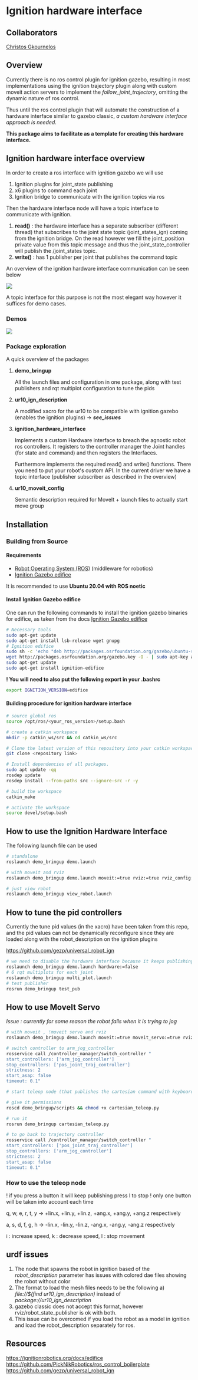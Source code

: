 # Ignition hardware interface

## Collaborators

[Christos Gkournelos](https://github.com/cgkournelos)
## Overview

Currently there is no ros control plugin for ignition gazebo, resulting in most implementations using the ignition trajectory plugin along with custom moveit action servers to implement the *follow_joint_trajectory*, omitting the dynamic nature of ros control.

Thus until the ros control plugin that will automate the construction of a hardware interface similar to gazebo classic, *a custom hardware interface approach is needed*.

**This package aims to facilitate as a template for creating this hardware interface.**

## Ignition hardware interface overview

In order to create a ros interface with ignition gazebo we will use

1. Ignition plugins for joint_state publishing
2. x6 plugins to command each joint
3. Ignition bridge to communicate with the ignition topics via ros

Then the hardware interface node will have a topic interface to communicate with ignition.

1) **read()** : the hardware interface has a separate subscriber (different thread) that subscribes to the joint state topic (joint_states_ign) coming from the ignition bridge. On the read however we fill the joint_position private value from this topic message and thus the joint_state_controller will publish the /joint_states topic. 
2) **write()** : has 1 publisher per joint that publishes the command topic

An overview of the ignition hardware interface communication can be seen below

![](demo_bringup/doc/driver_diagram.svg)

A topic interface for this purpose is not the most elegant way however it suffices for demo cases.
### Demos
![](demo_bringup/doc/ignition_moveit.gif)

### Package exploration

A quick overview of the packages

1. **demo_bringup**

    All the launch files and configuration in one package, along with test publishers and rqt multiplot configuration to tune the pids

2. **ur10_ign_description** 
    
    A modified xacro for the ur10 to be compatible with ignition gazebo (enables the ignition plugins) -> ***see_issues***

3. **ignition_hardware_interface**  

    Implements a custom Hardware interface to breach the agnostic robot ros controllers. It registers to the controller manager the Joint handles (for state and command) and then registers the Interfaces.

    Furthermore implements the required read() and write() functions. There you need to put your robot's custom API. In the current driver we have a topic interface (publisher subscriber as described in the overview)

4. **ur10_moveit_config** 
    
    Semantic description required for MoveIt + launch files to actually start move group

## Installation

### Building from Source

#### Requirements

- [Robot Operating System (ROS)](http://wiki.ros.org) (middleware for robotics)
- [Ignition Gazebo edifice](https://ignitionrobotics.org/docs/edifice/install_ubuntu)

It is recommended to use **Ubuntu 20.04 with ROS noetic**


#### Install Ignition Gazebo edifice

One can run the following commands to install the ignition gazebo binaries for edifice,
as taken from the docs [Ignition Gazebo edifice](https://ignitionrobotics.org/docs/edifice/install_ubuntu)

```bash
# Necessary tools
sudo apt-get update
sudo apt-get install lsb-release wget gnupg
# Ignition edifice
sudo sh -c 'echo "deb http://packages.osrfoundation.org/gazebo/ubuntu-stable `lsb_release -cs` main" > /etc/apt/sources.list.d/gazebo-stable.list'
wget http://packages.osrfoundation.org/gazebo.key -O - | sudo apt-key add -
sudo apt-get update
sudo apt-get install ignition-edifice
```

**! You will need to also put the following export in your .bashrc**

```bash
export IGNITION_VERSION=edifice
```

#### Building procedure for ignition hardware interface

```bash
# source global ros
source /opt/ros/<your_ros_version>/setup.bash

# create a catkin workspace
mkdir -p catkin_ws/src && cd catkin_ws/src

# Clone the latest version of this repository into your catkin workspace *src* folder.
git clone <repository link>

# Install dependencies of all packages.
sudo apt update -qq
rosdep update
rosdep install --from-paths src --ignore-src -r -y

# build the workspace
catkin_make

# activate the workspace
source devel/setup.bash

```

## How to use the Ignition Hardware Interface

The following launch file can be used

```bash
# standalone
roslaunch demo_bringup demo.launch

# with moveit and rviz
roslaunch demo_bringup demo.launch moveit:=true rviz:=true rviz_config:=moveit

# just view robot
roslaunch demo_bringup view_robot.launch
```

## How to tune the pid controllers

Currently the tune pid values (in the xacro) have been taken from this repo, and the pid values can not be dynamically reconfigure since they are loaded along with the robot_description on the ignition plugins

https://github.com/gezp/universal_robot_ign

```bash
# we need to disable the hardware interface because it keeps publishing the command topics
roslaunch demo_bringup demo.launch hardware:=false
# 6 rqt multiplots for each joint
roslaunch demo_bringup multi_plot.launch
# test publisher
rosrun demo_bringup test_pub 
```

## How to use MoveIt Servo

*Issue : currently for some reason the robot falls when it is trying to jog*

```bash
# with moveit , !moveit servo and rviz
roslaunch demo_bringup demo.launch moveit:=true moveit_servo:=true rviz:=true rviz_config:=moveit

# switch controller to arm_jog_controller
rosservice call /controller_manager/switch_controller "
start_controllers: ['arm_jog_controller']
stop_controllers: ['pos_joint_traj_controller']
strictness: 2
start_asap: false
timeout: 0.1" 

# start teleop node (that publishes the cartesian command with keyboard input)

# give it permissions
roscd demo_bringup/scripts && chmod +x cartesian_teleop.py

# run it
rosrun demo_bringup cartesian_teleop.py

# to go back to trajectory controller 
rosservice call /controller_manager/switch_controller "
start_controllers: ['pos_joint_traj_controller']
stop_controllers: ['arm_jog_controller']
strictness: 2
start_asap: false
timeout: 0.1" 
```

### How to use the teleop node

! if you press a button it will keep publishing press l to stop
! only one button will be taken into account each time

q, w, e, r, t, y -> +lin.x, +lin.y, +lin.z, +ang.x, +ang.y, +ang.z respectively

a, s, d, f, g, h -> -lin.x, -lin.y, -lin.z, -ang.x, -ang.y, -ang.z respectively

i : increase speed, k : decrease speed, l : stop movement

## urdf issues

1. The node that spawns the robot in ignition based of the *robot_description* parameter has issues with colored dae files showing the robot without color
2. The format to load the mesh files needs to be the following
  a) *file://$(find ur10_ign_description)* instead of *package://ur10_ign_description*
3. gazebo classic does not accept this format, however rviz/robot_state_publisher is ok with both.
4. This issue can be overcomed if you load the robot as a model in ignition and load the robot_description separately for ros.
## Resources

https://ignitionrobotics.org/docs/edifice
https://github.com/PickNikRobotics/ros_control_boilerplate
https://github.com/gezp/universal_robot_ign